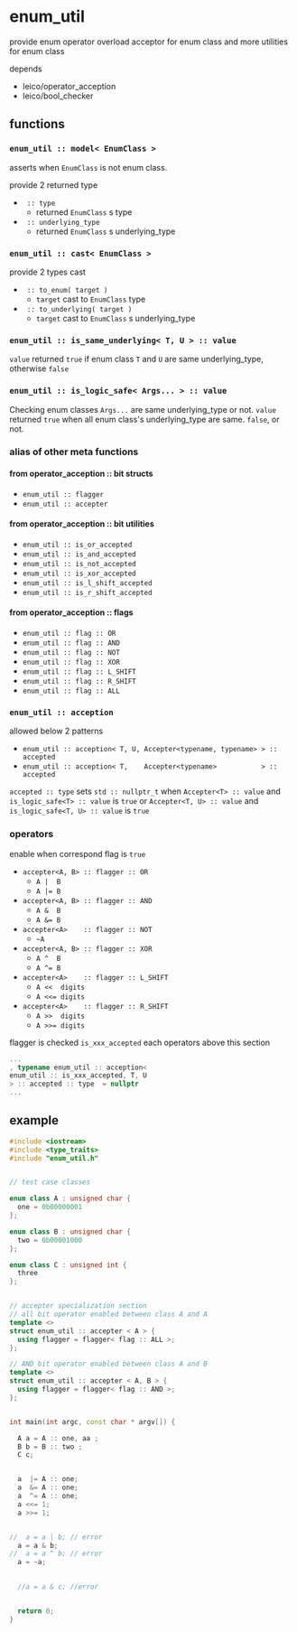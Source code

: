 
# enum_util

provide enum operator overload acceptor for enum class 
and more utilities for enum class

depends 

* leico/operator_acception
* leico/bool_checker

## functions

### `enum_util :: model< EnumClass >`

asserts when `EnumClass` is not enum class.

provide 2 returned type

* ` :: type`
    * returned `EnumClass` s type
* ` :: underlying_type`
    * returned `EnumClass` s underlying_type

### `enum_util :: cast< EnumClass >`

provide 2 types cast

* ` :: to_enum( target )`
    * `target` cast to `EnumClass` type
* ` :: to_underlying( target )`
    * `target` cast to `EnumClass` s underlying_type

### `enum_util :: is_same_underlying< T, U > :: value`

`value` returned `true` if enum class `T` and `U` are same underlying_type,
otherwise `false`

### `enum_util :: is_logic_safe< Args... > :: value`

Checking enum classes `Args...` are same underlying_type or not.
`value` returned `true` when all enum class's underlying_type are same.
`false`, or not.


### alias of other meta functions


#### from operator_acception :: bit structs

* `enum_util :: flagger`
* `enum_util :: accepter`

#### from operator_acception :: bit utilities

* `enum_util :: is_or_accepted`
* `enum_util :: is_and_accepted`
* `enum_util :: is_not_accepted`
* `enum_util :: is_xor_accepted`
* `enum_util :: is_l_shift_accepted`
* `enum_util :: is_r_shift_accepted`

#### from operator_acception :: flags


* `enum_util :: flag :: OR`
* `enum_util :: flag :: AND`
* `enum_util :: flag :: NOT`
* `enum_util :: flag :: XOR`
* `enum_util :: flag :: L_SHIFT`
* `enum_util :: flag :: R_SHIFT`
* `enum_util :: flag :: ALL`


### `enum_util :: acception`

allowed below 2 patterns

* `enum_util :: acception< T, U, Accepter<typename, typename> > :: accepted`
* `enum_util :: acception< T,    Accepter<typename>           > :: accepted` 

`accepted :: type` sets `std :: nullptr_t` when `Accepter<T> :: value` and `is_logic_safe<T> :: value` is `true`
or `Accepter<T, U> :: value` and `is_logic_safe<T, U> :: value` is `true`



### operators

enable when correspond flag is `true`

* `accepter<A, B> :: flagger :: OR`
    * `A |  B`
    * `A |= B`
* `accepter<A, B> :: flagger :: AND`
    * `A &  B`
    * `A &= B`
* `accepter<A>    :: flagger :: NOT`
    * `~A` 
* `accepter<A, B> :: flagger :: XOR`
    * `A ^  B`
    * `A ^= B`
* `accepter<A>    :: flagger :: L_SHIFT`
    * `A <<  digits`
    * `A <<= digits`
* `accepter<A>    :: flagger :: R_SHIFT`
    * `A >>  digits`
    * `A >>= digits`

flagger is checked `is_xxx_accepted` each operators above this section

```cpp
...
, typename enum_util :: acception< 
enum_util :: is_xxx_accepted, T, U 
> :: accepted :: type  = nullptr 
...
```

## example 

```cpp
#include <iostream>
#include <type_traits> 
#include "enum_util.h" 


// test case classes

enum class A : unsigned char { 
  one = 0b00000001
};

enum class B : unsigned char {
  two = 0b00001000
};

enum class C : unsigned int {
  three
};


// accepter specialization section 
// all bit operator enabled between class A and A
template <> 
struct enum_util :: accepter < A > {
  using flagger = flagger< flag :: ALL >;
};

// AND bit operator enabled between class A and B
template <> 
struct enum_util :: accepter < A, B > {
  using flagger = flagger< flag :: AND >;
};


int main(int argc, const char * argv[]) {

  A a = A :: one, aa ;
  B b = B :: two ; 
  C c;


  a  |= A :: one;
  a  &= A :: one;
  a  ^= A :: one; 
  a <<= 1;
  a >>= 1;


//  a = a | b; // error
  a = a & b;
//  a = a ^ b; // error
  a = ~a;

 
  //a = a & c; //error


  return 0;
}
```




